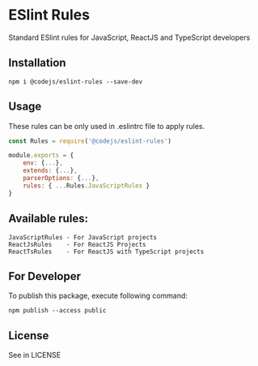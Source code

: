 # ESlint Rules

Standard ESlint rules for JavaScript, ReactJS and TypeScript developers

## Installation

```
npm i @codejs/eslint-rules --save-dev
```


## Usage
These rules can be only used in .eslintrc file to apply rules.

```js
const Rules = require('@codejs/eslint-rules')

module.exports = {
    env: {...},
    extends: {...},
    parserOptions: {...},
    rules: { ...Rules.JavaScriptRules }
}
```

## Available rules:
```
JavaScriptRules - For JavaScript projects
ReactJsRules    - For ReactJS Projects
ReactTsRules    - For ReactJS with TypeScript projects
```


## For Developer
To publish this package, execute following command:
```
npm publish --access public
```


## License
See in LICENSE
